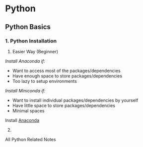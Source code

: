 # Python



## Python Basics

### 1. Python Installation

1. Easier Way (Beginner)

*Install Anaconda if:*
* Want to access most of the packages/dependencies
* Have enough space to store packages/dependencies
* Too lazy to setup environments

*Install Miniconda if:*
* Want to install individual packages/dependencies by yourself
* Have little space to store packages/dependencies
* Minimal spaces


Install [Anaconda](https://www.anaconda.com/)



2. 

All Python Related Notes


